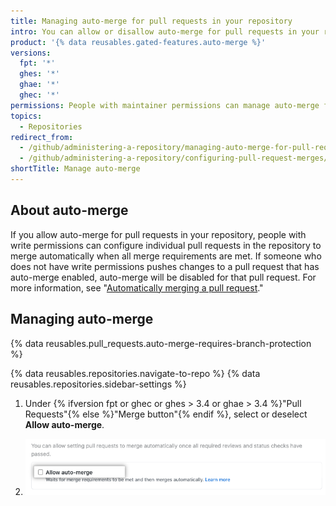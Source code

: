 ```yaml
---
title: Managing auto-merge for pull requests in your repository
intro: You can allow or disallow auto-merge for pull requests in your repository.
product: '{% data reusables.gated-features.auto-merge %}'
versions:
  fpt: '*'
  ghes: '*'
  ghae: '*'
  ghec: '*'
permissions: People with maintainer permissions can manage auto-merge for pull requests in a repository.
topics:
  - Repositories
redirect_from:
  - /github/administering-a-repository/managing-auto-merge-for-pull-requests-in-your-repository
  - /github/administering-a-repository/configuring-pull-request-merges/managing-auto-merge-for-pull-requests-in-your-repository
shortTitle: Manage auto-merge
---
```

## About auto-merge

If you allow auto-merge for pull requests in your repository, people with write permissions can configure individual pull requests in the repository to merge automatically when all merge requirements are met. If someone who does not have write permissions pushes changes to a pull request that has auto-merge enabled, auto-merge will be disabled for that pull request. For more information, see "[Automatically merging a pull request](/pull-requests/collaborating-with-pull-requests/incorporating-changes-from-a-pull-request/automatically-merging-a-pull-request)."

## Managing auto-merge

{% data reusables.pull_requests.auto-merge-requires-branch-protection %}

{% data reusables.repositories.navigate-to-repo %}
{% data reusables.repositories.sidebar-settings %}
1. Under {% ifversion fpt or ghec or ghes > 3.4 or ghae > 3.4 %}"Pull Requests"{% else %}"Merge button"{% endif %}, select or deselect **Allow auto-merge**.
  
2. ![Checkbox to allow or disallow auto-merge](/assets/images/help/pull_requests/allow-auto-merge-checkbox.png)
